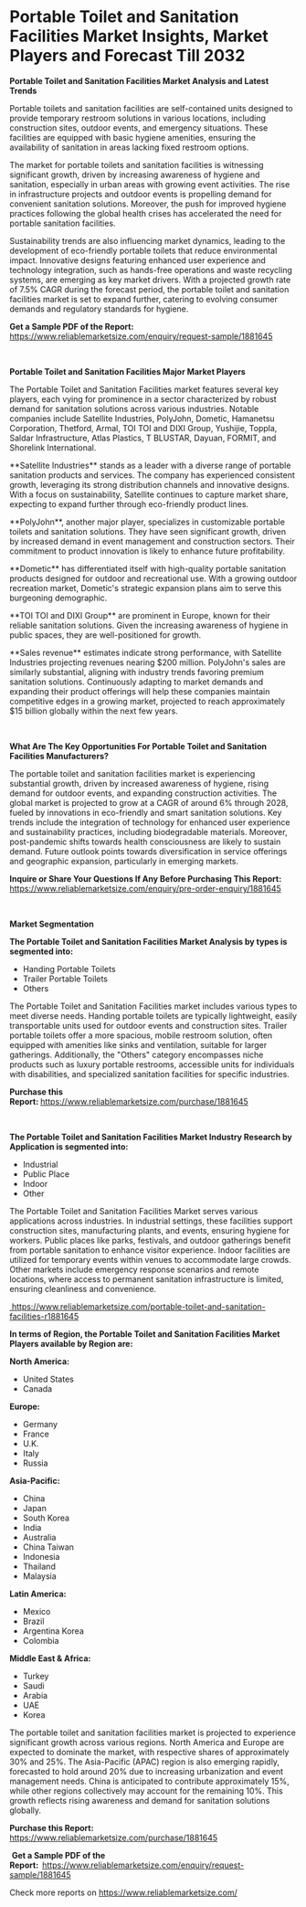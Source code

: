 <p><h1>Portable Toilet and Sanitation Facilities Market Insights, Market Players and Forecast Till 2032</h1></p><p><strong>Portable Toilet and Sanitation Facilities Market Analysis and Latest Trends</strong></p>
<p><p>Portable toilets and sanitation facilities are self-contained units designed to provide temporary restroom solutions in various locations, including construction sites, outdoor events, and emergency situations. These facilities are equipped with basic hygiene amenities, ensuring the availability of sanitation in areas lacking fixed restroom options.</p><p>The market for portable toilets and sanitation facilities is witnessing significant growth, driven by increasing awareness of hygiene and sanitation, especially in urban areas with growing event activities. The rise in infrastructure projects and outdoor events is propelling demand for convenient sanitation solutions. Moreover, the push for improved hygiene practices following the global health crises has accelerated the need for portable sanitation facilities.</p><p>Sustainability trends are also influencing market dynamics, leading to the development of eco-friendly portable toilets that reduce environmental impact. Innovative designs featuring enhanced user experience and technology integration, such as hands-free operations and waste recycling systems, are emerging as key market drivers. With a projected growth rate of 7.5% CAGR during the forecast period, the portable toilet and sanitation facilities market is set to expand further, catering to evolving consumer demands and regulatory standards for hygiene.</p></p>
<p><strong>Get a Sample PDF of the Report:&nbsp;</strong> <a href="https://www.reliablemarketsize.com/enquiry/request-sample/1881645?utm_campaign=2413&utm_medium=2&utm_source=Github&utm_content=ia&utm_term=06042025&utm_id=portable-toilet-and-sanitation-facilities">https://www.reliablemarketsize.com/enquiry/request-sample/1881645</a></p>
<p>&nbsp;</p>
<p><strong>Portable Toilet and Sanitation Facilities Major Market Players</strong></p>
<p><p>The Portable Toilet and Sanitation Facilities market features several key players, each vying for prominence in a sector characterized by robust demand for sanitation solutions across various industries. Notable companies include Satellite Industries, PolyJohn, Dometic, Hamanetsu Corporation, Thetford, Armal, TOI TOI and DIXI Group, Yushijie, Toppla, Saldar Infrastructure, Atlas Plastics, T BLUSTAR, Dayuan, FORMIT, and Shorelink International.</p><p>**Satellite Industries** stands as a leader with a diverse range of portable sanitation products and services. The company has experienced consistent growth, leveraging its strong distribution channels and innovative designs. With a focus on sustainability, Satellite continues to capture market share, expecting to expand further through eco-friendly product lines.</p><p>**PolyJohn**, another major player, specializes in customizable portable toilets and sanitation solutions. They have seen significant growth, driven by increased demand in event management and construction sectors. Their commitment to product innovation is likely to enhance future profitability.</p><p>**Dometic** has differentiated itself with high-quality portable sanitation products designed for outdoor and recreational use. With a growing outdoor recreation market, Dometic's strategic expansion plans aim to serve this burgeoning demographic.</p><p>**TOI TOI and DIXI Group** are prominent in Europe, known for their reliable sanitation solutions. Given the increasing awareness of hygiene in public spaces, they are well-positioned for growth.</p><p>**Sales revenue** estimates indicate strong performance, with Satellite Industries projecting revenues nearing $200 million. PolyJohn's sales are similarly substantial, aligning with industry trends favoring premium sanitation solutions. Continuously adapting to market demands and expanding their product offerings will help these companies maintain competitive edges in a growing market, projected to reach approximately $15 billion globally within the next few years.</p></p>
<p>&nbsp;</p>
<p><strong>What Are The Key Opportunities For Portable Toilet and Sanitation Facilities Manufacturers?</strong></p>
<p><p>The portable toilet and sanitation facilities market is experiencing substantial growth, driven by increased awareness of hygiene, rising demand for outdoor events, and expanding construction activities. The global market is projected to grow at a CAGR of around 6% through 2028, fueled by innovations in eco-friendly and smart sanitation solutions. Key trends include the integration of technology for enhanced user experience and sustainability practices, including biodegradable materials. Moreover, post-pandemic shifts towards health consciousness are likely to sustain demand. Future outlook points towards diversification in service offerings and geographic expansion, particularly in emerging markets.</p></p>
<p><strong>Inquire or Share Your Questions If Any Before Purchasing This Report:</strong> <a href="https://www.reliablemarketsize.com/enquiry/pre-order-enquiry/1881645?utm_campaign=2413&utm_medium=2&utm_source=Github&utm_content=ia&utm_term=06042025&utm_id=portable-toilet-and-sanitation-facilities">https://www.reliablemarketsize.com/enquiry/pre-order-enquiry/1881645</a></p>
<p>&nbsp;</p>
<p><strong>Market Segmentation</strong></p>
<p><strong>The Portable Toilet and Sanitation Facilities Market Analysis by types is segmented into:</strong></p>
<p><ul><li>Handing Portable Toilets</li><li>Trailer Portable Toilets</li><li>Others</li></ul></p>
<p><p>The Portable Toilet and Sanitation Facilities market includes various types to meet diverse needs. Handing portable toilets are typically lightweight, easily transportable units used for outdoor events and construction sites. Trailer portable toilets offer a more spacious, mobile restroom solution, often equipped with amenities like sinks and ventilation, suitable for larger gatherings. Additionally, the "Others" category encompasses niche products such as luxury portable restrooms, accessible units for individuals with disabilities, and specialized sanitation facilities for specific industries.</p></p>
<p><strong>Purchase this Report:&nbsp;</strong><a href="https://www.reliablemarketsize.com/purchase/1881645?utm_campaign=2413&utm_medium=2&utm_source=Github&utm_content=ia&utm_term=06042025&utm_id=portable-toilet-and-sanitation-facilities">https://www.reliablemarketsize.com/purchase/1881645</a></p>
<p>&nbsp;</p>
<p><strong>The Portable Toilet and Sanitation Facilities Market Industry Research by Application is segmented into:</strong></p>
<p><ul><li>Industrial</li><li>Public Place</li><li>Indoor</li><li>Other</li></ul></p>
<p><p>The Portable Toilet and Sanitation Facilities Market serves various applications across industries. In industrial settings, these facilities support construction sites, manufacturing plants, and events, ensuring hygiene for workers. Public places like parks, festivals, and outdoor gatherings benefit from portable sanitation to enhance visitor experience. Indoor facilities are utilized for temporary events within venues to accommodate large crowds. Other markets include emergency response scenarios and remote locations, where access to permanent sanitation infrastructure is limited, ensuring cleanliness and convenience.</p></p>
<p><a href="https://www.reliablemarketsize.com/portable-toilet-and-sanitation-facilities-r1881645?utm_campaign=2413&utm_medium=2&utm_source=Github&utm_content=ia&utm_term=06042025&utm_id=portable-toilet-and-sanitation-facilities">&nbsp;https://www.reliablemarketsize.com/portable-toilet-and-sanitation-facilities-r1881645</a></p>
<p><strong>In terms of Region, the Portable Toilet and Sanitation Facilities Market Players available by Region are:</strong></p>
<p>
    <p> <strong> North America: </strong>
        <ul>
            <li>United States</li>
            <li>Canada</li>
        </ul>
        </p> 
    <p> <strong> Europe: </strong>
        <ul>
            <li>Germany</li>
            <li>France</li>
            <li>U.K.</li>
            <li>Italy</li>
            <li>Russia</li>
        </ul>
        </p> 
    <p> <strong> Asia-Pacific: </strong>
        <ul>
            <li>China</li>
            <li>Japan</li>
            <li>South Korea</li>
            <li>India</li>
            <li>Australia</li>
            <li>China Taiwan</li>
            <li>Indonesia</li>
            <li>Thailand</li>
            <li>Malaysia</li>
        </ul>
        </p> 
    <p> <strong> Latin America: </strong>
        <ul>
            <li>Mexico</li>
            <li>Brazil</li>
            <li>Argentina Korea</li>
            <li>Colombia</li>
        </ul>
        </p> 
    <p> <strong> Middle East & Africa: </strong>
        <ul>
            <li>Turkey</li>
            <li>Saudi</li>
            <li>Arabia</li>
            <li>UAE</li>
            <li>Korea</li>
        </ul>
    </p>
    </p>
<p><p>The portable toilet and sanitation facilities market is projected to experience significant growth across various regions. North America and Europe are expected to dominate the market, with respective shares of approximately 30% and 25%. The Asia-Pacific (APAC) region is also emerging rapidly, forecasted to hold around 20% due to increasing urbanization and event management needs. China is anticipated to contribute approximately 15%, while other regions collectively may account for the remaining 10%. This growth reflects rising awareness and demand for sanitation solutions globally.</p></p>
<p><strong>Purchase this Report: </strong><a href="https://www.reliablemarketsize.com/purchase/1881645?utm_campaign=2413&utm_medium=2&utm_source=Github&utm_content=ia&utm_term=06042025&utm_id=portable-toilet-and-sanitation-facilities">https://www.reliablemarketsize.com/purchase/1881645</a></p>
<p>&nbsp;<strong>Get a Sample PDF of the Report:&nbsp;&nbsp;</strong><a href="https://www.reliablemarketsize.com/enquiry/request-sample/1881645?utm_campaign=2413&utm_medium=2&utm_source=Github&utm_content=ia&utm_term=06042025&utm_id=portable-toilet-and-sanitation-facilities">https://www.reliablemarketsize.com/enquiry/request-sample/1881645</a></p>
<p><strong></strong></p>
<p>Check more reports on <a href="https://www.reliablemarketsize.com/?utm_campaign=2413&utm_medium=2&utm_source=Github&utm_content=ia&utm_term=06042025&utm_id=portable-toilet-and-sanitation-facilities">https://www.reliablemarketsize.com/</a></p>